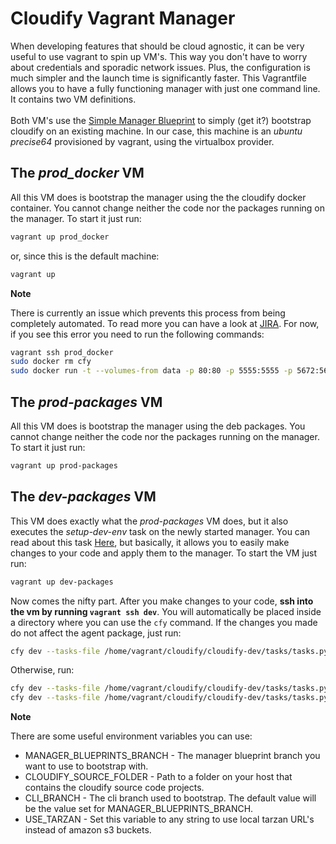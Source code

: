 Cloudify Vagrant Manager
========================

When developing features that should be cloud agnostic, it can be very useful to use vagrant to spin up VM's. This way you don't have to worry about credentials and sporadic network issues.
Plus, the configuration is much simpler and the launch time is significantly faster.
This Vagrantfile allows you to have a fully functioning manager with just one command line. It contains two VM definitions.
<br>
<br>
Both VM's use the [Simple Manager Blueprint](https://github.com/cloudify-cosmo/cloudify-manager-blueprints/tree/master/simple) to simply (get it?) bootstrap cloudify on an existing machine.
In our case, this machine is an *ubuntu precise64* provisioned by vagrant, using the virtualbox provider.

## The *prod_docker* VM

All this VM does is bootstrap the manager using the the cloudify docker container. You cannot change neither the code nor the packages running on the manager. To start it just run:

```bash
vagrant up prod_docker
```

or, since this is the default machine:

```bash
vagrant up
```

**Note**

There is currently an issue which prevents this process from being completely automated. To read more you can have a look at [JIRA](https://cloudifysource.atlassian.net/browse/CFY-1910).
For now, if you see this error you need to run the following commands:

```bash
vagrant ssh prod_docker
sudo docker rm cfy
sudo docker run -t --volumes-from data -p 80:80 -p 5555:5555 -p 5672:5672 -p 53229:53229 -p 8100:8100 -p 9200:9200 -e MANAGEMENT_IP=172.28.128.4 --restart=always --name=cfy -d cloudify /sbin/my_init
```


## The *prod-packages* VM

All this VM does is bootstrap the manager using the deb packages. You cannot change neither the code nor the packages running on the manager. To start it just run:

```bash
vagrant up prod-packages
```

## The *dev-packages* VM

This VM does exactly what the *prod-packages* VM does, but it also executes the *setup-dev-env* task on the newly started manager.
You can read about this task [Here](https://github.com/cloudify-cosmo/cloudify-dev/blob/master/tasks), but basically, it allows you to easily make changes to your code and apply them to the manager. To start the VM just run:

```bash
vagrant up dev-packages
```

Now comes the nifty part. After you make changes to your code, **ssh into the vm by running `vagrant ssh dev`**.
You will automatically be placed inside a directory where you can use the `cfy` command.
If the changes you made do not affect the agent package, just run:

```bash
cfy dev --tasks-file /home/vagrant/cloudify/cloudify-dev/tasks/tasks.py --task restart-services
```

Otherwise, run:

```bash
cfy dev --tasks-file /home/vagrant/cloudify/cloudify-dev/tasks/tasks.py --task update-agent-package
cfy dev --tasks-file /home/vagrant/cloudify/cloudify-dev/tasks/tasks.py --task restart-services
```

**Note**

There are some useful environment variables you can use:

- MANAGER_BLUEPRINTS_BRANCH - The manager blueprint branch you want to use to bootstrap with.
- CLOUDIFY_SOURCE_FOLDER - Path to a folder on your host that contains the cloudify source code projects.
- CLI_BRANCH - The cli branch used to bootstrap. The default value will be the value set for MANAGER_BLUEPRINTS_BRANCH.
- USE_TARZAN - Set this variable to any string to use local tarzan URL's instead of amazon s3 buckets.

